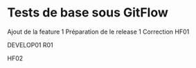 # Tests de base sous GitFlow
Ajout de la feature 1
Préparation de le release 1
Correction HF01

DEVELOP01
R01

HF02